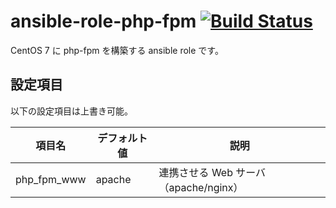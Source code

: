 # ansible-role-php-fpm [![Build Status](https://travis-ci.org/izumimatsuo/ansible-role-php-fpm.svg?branch=master)](https://travis-ci.org/izumimatsuo/ansible-role-php-fpm)

CentOS 7 に php-fpm を構築する ansible role です。

## 設定項目

以下の設定項目は上書き可能。

項目名           |デフォルト値|説明
-----------------|------------|-------------------------------------
php_fpm_www      |apache      |連携させる Web サーバ（apache/nginx）
